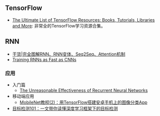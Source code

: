 
## TensorFlow
* [The Ultimate List of TensorFlow Resources: Books, Tutorials, Libraries and More](https://hackerlists.com/tensorflow-resources/): 非常全的TensorFlow学习资源合集。

## RNN
* [干货|完全图解RNN、RNN变体、Seq2Seq、Attention机制](https://mp.weixin.qq.com/s/CmyfDTiQ0ZVUAa6acjfNwQ)
* [Training RNNs as Fast as CNNs](http://mp.weixin.qq.com/s/PsIa3XDFqZlY2tKcvqvddw)

### 应用
* 入门篇
  * [The Unreasonable Effectiveness of Recurrent Neural Networks](http://karpathy.github.io/2015/05/21/rnn-effectiveness/)
* 移动端应用
  * [MobileNet教程(2)：用TensorFlow搭建安卓手机上的图像分类App](http://mp.weixin.qq.com/s/GKd6uabtANQMOX2s6O4RWw)
* [目标检测101：一文带你读懂深度学习框架下的目标检测](http://mp.weixin.qq.com/s/JjsAnB_OxKS1Af9XAtw5sA)
